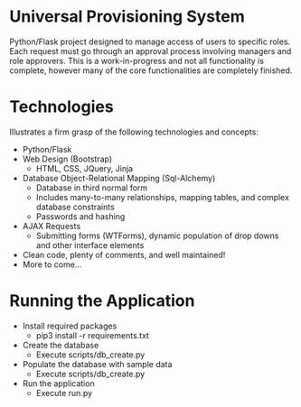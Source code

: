 # Universal Provisioning System
Python/Flask project designed to manage access of users to specific roles. 
Each request must go through an approval process involving managers and role approvers.
This is a work-in-progress and not all functionality is complete, however many of the core functionalities are completely finished.
# Technologies
Illustrates a firm grasp of the following technologies and concepts:
- Python/Flask
- Web Design (Bootstrap)
  - HTML, CSS, JQuery, Jinja
- Database Object-Relational Mapping (Sql-Alchemy)
  - Database in third normal form
  - Includes many-to-many relationships, mapping tables, and complex database constraints
  - Passwords and hashing
- AJAX Requests
  - Submitting forms (WTForms), dynamic population of drop downs and other interface elements
- Clean code, plenty of comments, and well maintained!
- More to come...
# Running the Application
- Install required packages
  - pip3 install -r requirements.txt
- Create the database
  - Execute scripts/db_create.py
- Populate the database with sample data
  - Execute scripts/db_create.py
- Run the application
  - Execute run.py

